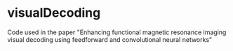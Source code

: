 # visualDecoding
Code used in the paper "Enhancing functional magnetic resonance imaging visual decoding using feedforward and convolutional neural networks"
